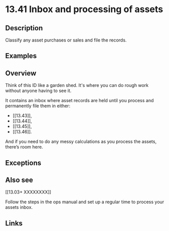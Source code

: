 # 13.41 Inbox and processing of assets

## Description

Classify any asset purchases or sales and file the records.

## Examples

## Overview

Think of this ID like a garden shed. It's where you can do rough work without anyone having to see it.

It contains an inbox where asset records are held until you process and permanently file them in either:

- [[13.43]],
- [[13.44]],
- [[13.45]],
- [[13.46]].

And if you need to do any messy calculations as you process the assets, there’s room here.

## Exceptions

## Also see

[[13.03+ XXXXXXXX]]

Follow the steps in the ops manual and set up a regular time to process your assets inbox.

## Links
